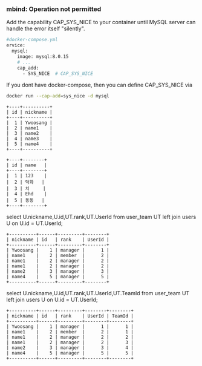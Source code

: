 
### mbind: Operation not permitted 

Add the capability CAP_SYS_NICE to your container until MySQL server can handle the error itself "silently".

```bash
#docker-compose.yml
ervice:
  mysql:
    image: mysql:8.0.15
    # ...
    cap_add:
      - SYS_NICE  # CAP_SYS_NICE
``` 

If you dont have docker-compose, then you can define CAP_SYS_NICE via
```bash
docker run --cap-add=sys_nice -d mysql
``` 

```
+----+----------+
| id | nickname |
+----+----------+
|  1 | Ywoosang |
|  2 | name1    |
|  3 | name2    |
|  4 | name3    |
|  5 | name4    |
+----+----------+
```

```
+----+--------+
| id | name   |
+----+--------+
|  1 | 123    |
|  2 | 덕화   |
|  3 | 치     |
|  4 | Ehd    |
|  5 | 동동   |
+----+--------+
```

select  U.nickname,U.id,UT.rank,UT.UserId from user_team UT left join users U on U.id = UT.UserId;
```
+----------+------+---------+--------+
| nickname | id   | rank    | UserId |
+----------+------+---------+--------+
| Ywoosang |    1 | manager |      1 |
| name1    |    2 | member  |      2 |
| name1    |    2 | manager |      2 |
| name1    |    2 | manager |      2 |
| name2    |    3 | manager |      3 |
| name4    |    5 | manager |      5 |
+----------+------+---------+--------+
```
select  U.nickname,U.id,UT.rank,UT.UserId,UT.TeamId from user_team UT left join users U on U.id = UT.UserId;
```
+----------+------+---------+--------+--------+
| nickname | id   | rank    | UserId | TeamId |
+----------+------+---------+--------+--------+
| Ywoosang |    1 | manager |      1 |      1 |
| name1    |    2 | member  |      2 |      1 |
| name1    |    2 | manager |      2 |      2 |
| name1    |    2 | manager |      2 |      3 |
| name2    |    3 | manager |      3 |      4 |
| name4    |    5 | manager |      5 |      5 |
+----------+------+---------+--------+--------+
``` 

